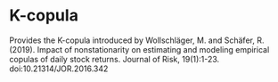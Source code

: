 # K-copula
Provides the K-copula introduced by Wollschläger, M. and Schäfer, R. (2019). Impact of nonstationarity on estimating and modeling empirical copulas of daily stock returns. Journal of Risk,
 19(1):1-23. doi:10.21314/JOR.2016.342
